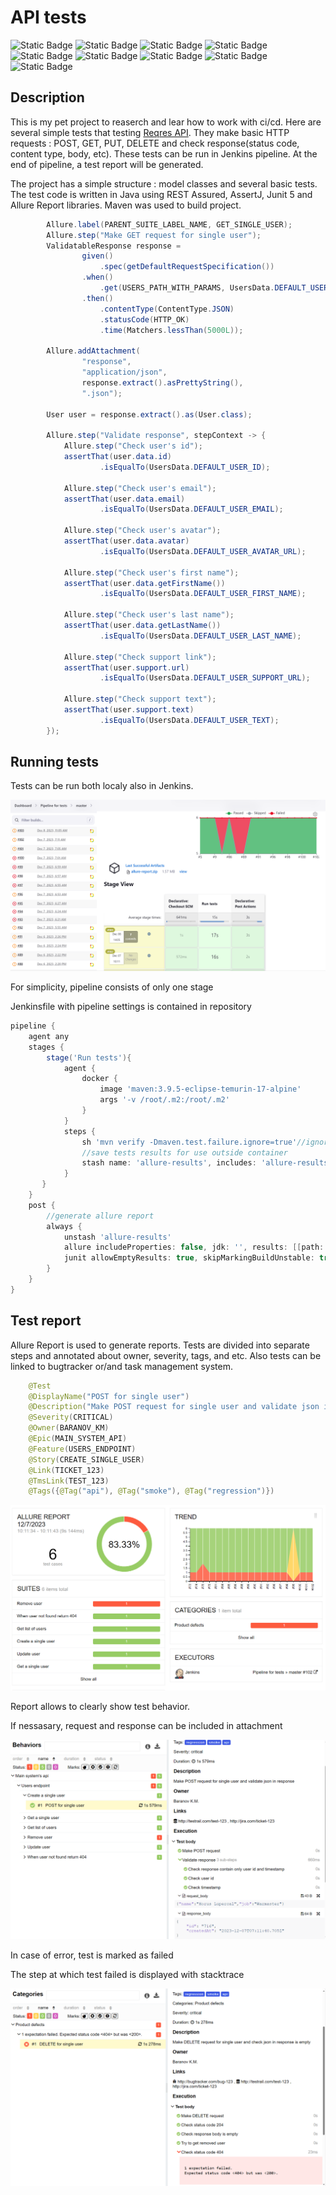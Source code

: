 # API tests

![Static Badge](https://img.shields.io/badge/Java-17-brown?style=plastic)
![Static Badge](https://img.shields.io/badge/Lombok-1.18.28-green?style=plastic)
![Static Badge](https://img.shields.io/badge/REST_Assured-5.3.1-green?style=plastic)
![Static Badge](https://img.shields.io/badge/Jackson-2.9.5-green?style=plastic)
![Static Badge](https://img.shields.io/badge/AssertJ-3.24.2-green?style=plastic)
![Static Badge](https://img.shields.io/badge/Junit-5.9.2-gold?style=plastic)
![Static Badge](https://img.shields.io/badge/Allure_Report-2.24-gold?style=plastic)
![Static Badge](https://img.shields.io/badge/Maven-3.9.1-blue?style=plastic)
![Static Badge](https://img.shields.io/badge/Jenkins-2.414.3-blue?style=plastic)


## Description

This is my pet project to reaserch and lear how to work with ci/cd. Here are several simple tests that testing [Reqres API](https://reqres.in). 
They make basic HTTP requests : POST, GET, PUT, DELETE and check response(status code, content type, body, etc). 
These tests can be run in Jenkins pipeline. At the end of pipeline, a test report will be generated.

The project has a simple structure : model classes and several basic tests. 
The test code is written in Java using REST Assured, AssertJ, Junit 5 and Allure Report libraries.
Maven was used to build project.

```java
        Allure.label(PARENT_SUITE_LABEL_NAME, GET_SINGLE_USER);
        Allure.step("Make GET request for single user");
        ValidatableResponse response =
                given()
                    .spec(getDefaultRequestSpecification())
                .when()
                    .get(USERS_PATH_WITH_PARAMS, UsersData.DEFAULT_USER_ID)
                .then()
                    .contentType(ContentType.JSON)
                    .statusCode(HTTP_OK)
                    .time(Matchers.lessThan(5000L));

        Allure.addAttachment(
                "response",
                "application/json",
                response.extract().asPrettyString(),
                ".json");

        User user = response.extract().as(User.class);

        Allure.step("Validate response", stepContext -> {
            Allure.step("Check user's id");
            assertThat(user.data.id)
                    .isEqualTo(UsersData.DEFAULT_USER_ID);

            Allure.step("Check user's email");
            assertThat(user.data.email)
                    .isEqualTo(UsersData.DEFAULT_USER_EMAIL);

            Allure.step("Check user's avatar");
            assertThat(user.data.avatar)
                    .isEqualTo(UsersData.DEFAULT_USER_AVATAR_URL);

            Allure.step("Check user's first name");
            assertThat(user.data.getFirstName())
                    .isEqualTo(UsersData.DEFAULT_USER_FIRST_NAME);

            Allure.step("Check user's last name");
            assertThat(user.data.getLastName())
                    .isEqualTo(UsersData.DEFAULT_USER_LAST_NAME);

            Allure.step("Check support link");
            assertThat(user.support.url)
                    .isEqualTo(UsersData.DEFAULT_USER_SUPPORT_URL);

            Allure.step("Check support text");
            assertThat(user.support.text)
                    .isEqualTo(UsersData.DEFAULT_USER_TEXT);
        });
```

## Running tests

Tests can be run both localy also in Jenkins. 

![Screenshot of a jenkinsfile](/assets/images/jenkinsPipelineScreenshot.png)

For simplicity, pipeline consists of only one stage

Jenkinsfile with pipeline settings is contained in repository

```groovy
pipeline {
    agent any
    stages {
        stage('Run tests'){
            agent {
                docker {
                    image 'maven:3.9.5-eclipse-temurin-17-alpine'
                    args '-v /root/.m2:/root/.m2'
                }
            }
            steps {
                sh 'mvn verify -Dmaven.test.failure.ignore=true'//ignore tests fails so maven can make build
                //save tests results for use outside container
                stash name: 'allure-results', includes: 'allure-results/*'
            }
       }
    }
    post {
        //generate allure report
        always {
            unstash 'allure-results'
            allure includeProperties: false, jdk: '', results: [[path: 'allure-results']]
            junit allowEmptyResults: true, skipMarkingBuildUnstable: true, testResults: '**/target/surefire-reports/*.xml'
        }
    }
}
```

## Test report

Allure Report is used to generate reports. Tests are divided into separate steps and annotated about owner, severity, tags, and etc. 
Also tests can be linked to bugtracker or/and task management system.

```java
    @Test
    @DisplayName("POST for single user")
    @Description("Make POST request for single user and validate json in response")
    @Severity(CRITICAL)
    @Owner(BARANOV_KM)
    @Epic(MAIN_SYSTEM_API)
    @Feature(USERS_ENDPOINT)
    @Story(CREATE_SINGLE_USER)
    @Link(TICKET_123)
    @TmsLink(TEST_123)
    @Tags({@Tag("api"), @Tag("smoke"), @Tag("regression")})
```

![Screenshot of a Allure Report Overview ](/assets/images/allureOverviewScreenshot.png)

Report allows to clearly show test behavior. 

If nessasary, request and response can be included in attachment

![Screenshot of a Allure Report Overview ](/assets/images/allureBehaviorsScreenshot.png)

In case of error, test is marked as failed

The step at which test failed is displayed with stacktrace

![Screenshot of a Allure Report Overview ](/assets/images/allureCategoriesScreenshot.png)

